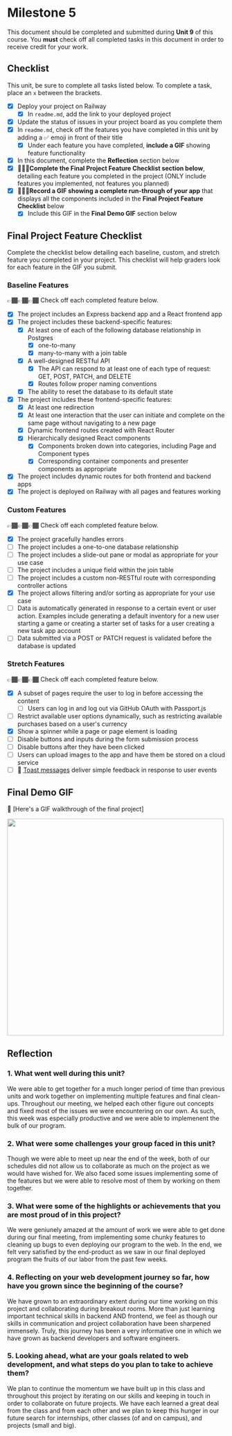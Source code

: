 # Milestone 5

This document should be completed and submitted during **Unit 9** of this course. You **must** check off all completed tasks in this document in order to receive credit for your work.

## Checklist

This unit, be sure to complete all tasks listed below. To complete a task, place an `x` between the brackets.

- [x] Deploy your project on Railway
  - [x] In `readme.md`, add the link to your deployed project
- [x] Update the status of issues in your project board as you complete them
- [x] In `readme.md`, check off the features you have completed in this unit by adding a ✅ emoji in front of their title
  - [x] Under each feature you have completed, **include a GIF** showing feature functionality
- [x] In this document, complete the **Reflection** section below
- [x] 🚩🚩🚩**Complete the Final Project Feature Checklist section below**, detailing each feature you completed in the project (ONLY include features you implemented, not features you planned)
- [x] 🚩🚩🚩**Record a GIF showing a complete run-through of your app** that displays all the components included in the **Final Project Feature Checklist** below
  - [x] Include this GIF in the **Final Demo GIF** section below

## Final Project Feature Checklist

Complete the checklist below detailing each baseline, custom, and stretch feature you completed in your project. This checklist will help graders look for each feature in the GIF you submit.

### Baseline Features

👉🏾👉🏾👉🏾 Check off each completed feature below.

- [x] The project includes an Express backend app and a React frontend app
- [x] The project includes these backend-specific features:
  - [x] At least one of each of the following database relationship in Postgres
    - [x] one-to-many
    - [x] many-to-many with a join table
  - [x] A well-designed RESTful API
    - [x] The API can respond to at least one of each type of request: GET, POST, PATCH, and DELETE
    - [x] Routes follow proper naming conventions
  - [x] The ability to reset the database to its default state
- [x] The project includes these frontend-specific features:
  - [x] At least one redirection
  - [x] At least one interaction that the user can initiate and complete on the same page without navigating to a new page
  - [x] Dynamic frontend routes created with React Router
  - [x] Hierarchically designed React components
    - [x] Components broken down into categories, including Page and Component types
    - [x] Corresponding container components and presenter components as appropriate
- [x] The project includes dynamic routes for both frontend and backend apps
- [x] The project is deployed on Railway with all pages and features working

### Custom Features

👉🏾👉🏾👉🏾 Check off each completed feature below.

- [x] The project gracefully handles errors
- [ ] The project includes a one-to-one database relationship
- [ ] The project includes a slide-out pane or modal as appropriate for your use case
- [ ] The project includes a unique field within the join table
- [ ] The project includes a custom non-RESTful route with corresponding controller actions
- [x] The project allows filtering and/or sorting as appropriate for your use case
- [ ] Data is automatically generated in response to a certain event or user action. Examples include generating a default inventory for a new user starting a game or creating a starter set of tasks for a user creating a new task app account
- [ ] Data submitted via a POST or PATCH request is validated before the database is updated

### Stretch Features

👉🏾👉🏾👉🏾 Check off each completed feature below.

- [x] A subset of pages require the user to log in before accessing the content
  - [ ] Users can log in and log out via GitHub OAuth with Passport.js
- [ ] Restrict available user options dynamically, such as restricting available purchases based on a user's currency
- [x] Show a spinner while a page or page element is loading
- [ ] Disable buttons and inputs during the form submission process
- [ ] Disable buttons after they have been clicked
- [ ] Users can upload images to the app and have them be stored on a cloud service
- [ ] 🍞 [Toast messages](https://www.patternfly.org/v3/pattern-library/communication/toast-notifications/index.html) deliver simple feedback in response to user events

## Final Demo GIF

🔗 [Here's a GIF walkthrough of the final project]

<image src='../assets/final.gif' width='500' height='auto'>

## Reflection

### 1. What went well during this unit?

We were able to get together for a much longer period of time than previous units and work together on implementing multiple features and final clean-ups. Throughout our meeting, we helped each other figure out concepts and fixed most of the issues we were encountering on our own. As such, this week was especially productive and we were able to implemenent the bulk of our program. 

### 2. What were some challenges your group faced in this unit?

Though we were able to meet up near the end of the week, both of our schedules did not allow us to collaborate as much on the project as we would have wished for. We also faced some issues implementing some of the features but we were able to resolve most of them by working on them together.

### 3. What were some of the highlights or achievements that you are most proud of in this project?

We were geniunely amazed at the amount of work we were able to get done during our final meeting, from implementing some chunky features to cleaning up bugs to even deploying our program to the web. In the end, we felt very satisfied by the end-product as we saw in our final deployed program the fruits of our labor from the past few weeks.

### 4. Reflecting on your web development journey so far, how have you grown since the beginning of the course?

We have grown to an extraordinary extent during our time working on this project and collaborating during breakout rooms. More than just learning important technical skills in backend AND frontend, we feel as though our skills in communication and project collaboration have been sharpened immensely. Truly, this journey has been a very informative one in which we have grown as backend developers and software engineers.

### 5. Looking ahead, what are your goals related to web development, and what steps do you plan to take to achieve them?

We plan to continue the momentum we have built up in this class and throughout this project by iterating on our skills and keeping in touch in order to collaborate on future projects. We have each learned a great deal from the class and from each other and we plan to keep this hunger in our future search for internships, other classes (of and on campus), and projects (small and big).